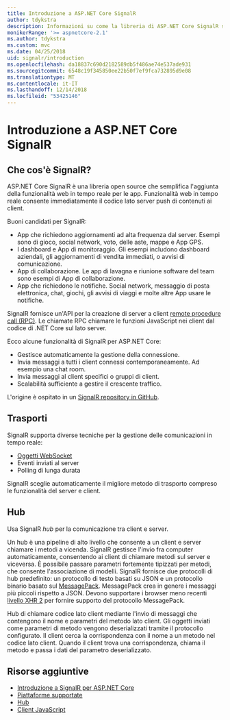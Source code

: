 ```yaml
---
title: Introduzione a ASP.NET Core SignalR
author: tdykstra
description: Informazioni su come la libreria di ASP.NET Core SignalR semplifica l'aggiunta di funzionalità in tempo reale per le app.
monikerRange: '>= aspnetcore-2.1'
ms.author: tdykstra
ms.custom: mvc
ms.date: 04/25/2018
uid: signalr/introduction
ms.openlocfilehash: da18837c690d2182589db5f486ae74e537ade931
ms.sourcegitcommit: 6548c19f345850ee22b50f7ef9fca732895d9e08
ms.translationtype: MT
ms.contentlocale: it-IT
ms.lasthandoff: 12/14/2018
ms.locfileid: "53425146"
---
```

# <a name="introduction-to-aspnet-core-signalr"></a>Introduzione a ASP.NET Core SignalR

## <a name="what-is-signalr"></a>Che cos'è SignalR?

ASP.NET Core SignalR è una libreria open source che semplifica l'aggiunta della funzionalità web in tempo reale per le app. Funzionalità web in tempo reale consente immediatamente il codice lato server push di contenuti ai client.

Buoni candidati per SignalR:

* App che richiedono aggiornamenti ad alta frequenza dal server. Esempi sono di gioco, social network, voto, delle aste, mappe e App GPS.
* I dashboard e App di monitoraggio. Gli esempi includono dashboard aziendali, gli aggiornamenti di vendita immediati, o avvisi di comunicazione.
* App di collaborazione. Le app di lavagna e riunione software del team sono esempi di App di collaborazione.
* App che richiedono le notifiche. Social network, messaggio di posta elettronica, chat, giochi, gli avvisi di viaggi e molte altre App usare le notifiche.

SignalR fornisce un'API per la creazione di server a client [remote procedure call (RPC)](https://wikipedia.org/wiki/Remote_procedure_call). Le chiamate RPC chiamare le funzioni JavaScript nei client dal codice di .NET Core sul lato server.

Ecco alcune funzionalità di SignalR per ASP.NET Core:

* Gestisce automaticamente la gestione della connessione.
* Invia messaggi a tutti i client connessi contemporaneamente. Ad esempio una chat room.
* Invia messaggi al client specifici o gruppi di client.
* Scalabilità sufficiente a gestire il crescente traffico.

L'origine è ospitato in un [SignalR repository in GitHub](https://github.com/aspnet/AspNetCore/tree/master/src/SignalR).

## <a name="transports"></a>Trasporti

SignalR supporta diverse tecniche per la gestione delle comunicazioni in tempo reale:

* [Oggetti WebSocket](https://tools.ietf.org/html/rfc7118)
* Eventi inviati al server
* Polling di lunga durata

SignalR sceglie automaticamente il migliore metodo di trasporto compreso le funzionalità del server e client.

## <a name="hubs"></a>Hub

Usa SignalR *hub* per la comunicazione tra client e server.

Un hub è una pipeline di alto livello che consente a un client e server chiamare i metodi a vicenda. SignalR gestisce l'invio fra computer automaticamente, consentendo ai client di chiamare metodi sul server e viceversa. È possibile passare parametri fortemente tipizzati per metodi, che consente l'associazione di modelli. SignalR fornisce due protocolli di hub predefinito: un protocollo di testo basati su JSON e un protocollo binario basato sul [MessagePack](https://msgpack.org/).  MessagePack crea in genere i messaggi più piccoli rispetto a JSON. Devono supportare i browser meno recenti [livello XHR 2](https://caniuse.com/#feat=xhr2) per fornire supporto del protocollo MessagePack.

Hub di chiamare codice lato client mediante l'invio di messaggi che contengono il nome e parametri del metodo lato client. Gli oggetti inviati come parametri di metodo vengono deserializzati tramite il protocollo configurato. Il client cerca la corrispondenza con il nome a un metodo nel codice lato client. Quando il client trova una corrispondenza, chiama il metodo e passa i dati del parametro deserializzato.

## <a name="additional-resources"></a>Risorse aggiuntive

* [Introduzione a SignalR per ASP.NET Core](xref:tutorials/signalr)
* [Piattaforme supportate](xref:signalr/supported-platforms)
* [Hub](xref:signalr/hubs)
* [Client JavaScript](xref:signalr/javascript-client)
